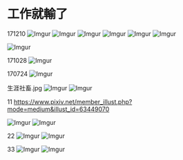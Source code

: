 # 工作就輸了
171210
![Imgur](https://i.imgur.com/xai3PKk.png)
![Imgur](https://i.imgur.com/k3PwIpx.png)
![Imgur](https://i.imgur.com/gi4Vbrq.png)
![Imgur](https://i.imgur.com/btTsjfJ.png)
![Imgur](https://i.imgur.com/yvNZvJ7.png)
![Imgur](https://i.imgur.com/2WRPcAd.jpg)


![Imgur](https://i.imgur.com/OQhLJ1X.jpg)


171028
![Imgur](https://i.imgur.com/SdscYCB.jpg)

170724
![Imgur](http://i.imgur.com/LuQCYlZ.jpg)


生涯社畜.jpg
![Imgur](http://i.imgur.com/46TuNoj.jpg)
![Imgur](http://i.imgur.com/q6PYrkg.jpg)

11
https://www.pixiv.net/member_illust.php?mode=medium&illust_id=63449070

![Imgur](http://i.imgur.com/dn6XTGL.jpg)
![Imgur](http://i.imgur.com/2JwaKof.jpg)

22
![Imgur](http://i.imgur.com/iv6exxC.jpg)
![Imgur](http://i.imgur.com/Abv82XI.jpg)

33
![Imgur](http://i.imgur.com/6YauUFB.jpg)
![Imgur](https://i.imgur.com/OzbIftW.jpg)

